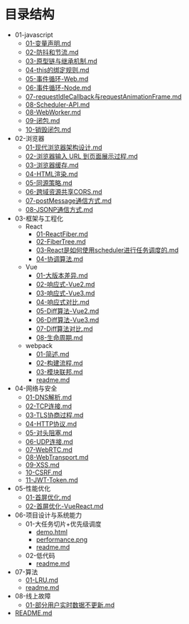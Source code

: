# 目录结构

- 01-javascript
  - [01-变量声明.md](01-javascript/01-变量声明.md)
  - [02-防抖和节流.md](01-javascript/02-防抖和节流.md)
  - [03-原型链与继承机制.md](01-javascript/03-原型链与继承机制.md)
  - [04-this的绑定规则.md](01-javascript/04-this的绑定规则.md)
  - [05-事件循环-Web.md](01-javascript/05-事件循环-Web.md)
  - [06-事件循环-Node.md](01-javascript/06-事件循环-Node.md)
  - [07-requestIdleCallback与requestAnimationFrame.md](01-javascript/07-requestIdleCallback与requestAnimationFrame.md)
  - [08-Scheduler-API.md](01-javascript/08-Scheduler-API.md)
  - [08-WebWorker.md](01-javascript/08-WebWorker.md)
  - [09-闭包.md](01-javascript/09-闭包.md)
  - [10-销毁闭包.md](01-javascript/10-销毁闭包.md)
- 02-浏览器
  - [01-现代浏览器架构设计.md](02-浏览器/01-现代浏览器架构设计.md)
  - [02-浏览器输入 URL 到页面展示过程.md](02-浏览器/02-浏览器输入%20URL%20到页面展示过程.md)
  - [03-浏览器缓存.md](02-浏览器/03-浏览器缓存.md)
  - [04-HTML渲染.md](02-浏览器/04-HTML渲染.md)
  - [05-同源策略.md](02-浏览器/05-同源策略.md)
  - [06-跨域资源共享CORS.md](02-浏览器/06-跨域资源共享CORS.md)
  - [07-postMessage通信方式.md](02-浏览器/07-postMessage通信方式.md)
  - [08-JSONP通信方式.md](02-浏览器/08-JSONP通信方式.md)
- 03-框架与工程化
  - React
    - [01-ReactFiber.md](03-框架与工程化/React/01-ReactFiber.md)
    - [02-FiberTree.md](03-框架与工程化/React/02-FiberTree.md)
    - [03-React是如何使用scheduler进行任务调度的.md](03-框架与工程化/React/03-React是如何使用scheduler进行任务调度的.md)
    - [04-协调算法.md](03-框架与工程化/React/04-协调算法.md)
  - Vue
    - [01-大版本差异.md](03-框架与工程化/Vue/01-大版本差异.md)
    - [02-响应式-Vue2.md](03-框架与工程化/Vue/02-响应式-Vue2.md)
    - [03-响应式-Vue3.md](03-框架与工程化/Vue/03-响应式-Vue3.md)
    - [04-响应式对比.md](03-框架与工程化/Vue/04-响应式对比.md)
    - [05-Diff算法-Vue2.md](03-框架与工程化/Vue/05-Diff算法-Vue2.md)
    - [06-Diff算法-Vue3.md](03-框架与工程化/Vue/06-Diff算法-Vue3.md)
    - [07-Diff算法对比.md](03-框架与工程化/Vue/07-Diff算法对比.md)
    - [08-生命周期.md](03-框架与工程化/Vue/08-生命周期.md)
  - webpack
    - [01-简述.md](03-框架与工程化/webpack/01-简述.md)
    - [02-构建流程.md](03-框架与工程化/webpack/02-构建流程.md)
    - [03-模块联邦.md](03-框架与工程化/webpack/03-模块联邦.md)
    - [readme.md](03-框架与工程化/webpack/readme.md)
- 04-网络与安全
  - [01-DNS解析.md](04-网络与安全/01-DNS解析.md)
  - [02-TCP连接.md](04-网络与安全/02-TCP连接.md)
  - [03-TLS协商过程.md](04-网络与安全/03-TLS协商过程.md)
  - [04-HTTP协议.md](04-网络与安全/04-HTTP协议.md)
  - [05-对头阻塞.md](04-网络与安全/05-对头阻塞.md)
  - [06-UDP连接.md](04-网络与安全/06-UDP连接.md)
  - [07-WebRTC.md](04-网络与安全/07-WebRTC.md)
  - [08-WebTransport.md](04-网络与安全/08-WebTransport.md)
  - [09-XSS.md](04-网络与安全/09-XSS.md)
  - [10-CSRF.md](04-网络与安全/10-CSRF.md)
  - [11-JWT-Token.md](04-网络与安全/11-JWT-Token.md)
- 05-性能优化
  - [01-首屏优化.md](05-性能优化/01-首屏优化.md)
  - [02-首屏优化-VueReact.md](05-性能优化/02-首屏优化-VueReact.md)
- 06-项目设计与系统能力
  - 01-大任务切片+优先级调度
    - [demo.html](06-项目设计与系统能力/01-大任务切片+优先级调度/demo.html)
    - [performance.png](06-项目设计与系统能力/01-大任务切片+优先级调度/performance.png)
    - [readme.md](06-项目设计与系统能力/01-大任务切片+优先级调度/readme.md)
  - 02-低代码
    - [readme.md](06-项目设计与系统能力/02-低代码/readme.md)
- 07-算法
  - [01-LRU.md](07-算法/01-LRU.md)
  - [readme.md](07-算法/readme.md)
- 08-线上故障
  - [01-部分用户实时数据不更新.md](08-线上故障/01-部分用户实时数据不更新.md)
- [README.md](README.md)
